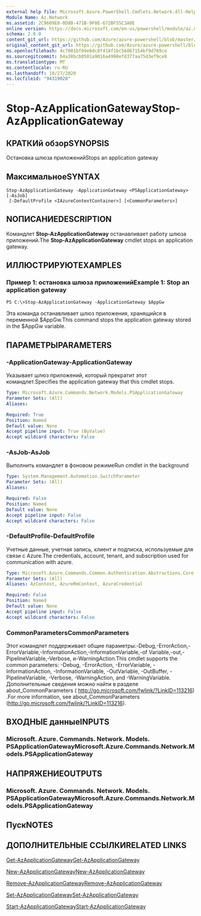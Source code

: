 ```yaml
---
external help file: Microsoft.Azure.PowerShell.Cmdlets.Network.dll-Help.xml
Module Name: Az.Network
ms.assetid: 2C9609E8-0D8B-471B-9F0E-672BF55C3A0E
online version: https://docs.microsoft.com/en-us/powershell/module/az.network/stop-azapplicationgateway
schema: 2.0.0
content_git_url: https://github.com/Azure/azure-powershell/blob/master/src/Network/Network/help/Stop-AzApplicationGateway.md
original_content_git_url: https://github.com/Azure/azure-powershell/blob/master/src/Network/Network/help/Stop-AzApplicationGateway.md
ms.openlocfilehash: 4c7001bf69e6dc8f418f1bc56867154bf9d769ce
ms.sourcegitcommit: b4a38bcb0501a9016a4998efd377aa75d3ef9ce8
ms.translationtype: MT
ms.contentlocale: ru-RU
ms.lasthandoff: 10/27/2020
ms.locfileid: "94319028"
---
```

# <span data-ttu-id="7c5b0-101">Stop-AzApplicationGateway</span><span class="sxs-lookup"><span data-stu-id="7c5b0-101">Stop-AzApplicationGateway</span></span>

## <span data-ttu-id="7c5b0-102">КРАТКИй обзор</span><span class="sxs-lookup"><span data-stu-id="7c5b0-102">SYNOPSIS</span></span>
<span data-ttu-id="7c5b0-103">Остановка шлюза приложений</span><span class="sxs-lookup"><span data-stu-id="7c5b0-103">Stops an application gateway</span></span>

## <span data-ttu-id="7c5b0-104">Максимальное</span><span class="sxs-lookup"><span data-stu-id="7c5b0-104">SYNTAX</span></span>

```
Stop-AzApplicationGateway -ApplicationGateway <PSApplicationGateway> [-AsJob]
 [-DefaultProfile <IAzureContextContainer>] [<CommonParameters>]
```

## <span data-ttu-id="7c5b0-105">NОПИСАНИЕ</span><span class="sxs-lookup"><span data-stu-id="7c5b0-105">DESCRIPTION</span></span>
<span data-ttu-id="7c5b0-106">Командлет **Stop-AzApplicationGateway** останавливает работу шлюза приложений.</span><span class="sxs-lookup"><span data-stu-id="7c5b0-106">The **Stop-AzApplicationGateway** cmdlet stops an application gateway.</span></span>

## <span data-ttu-id="7c5b0-107">ИЛЛЮСТРИРУЮТ</span><span class="sxs-lookup"><span data-stu-id="7c5b0-107">EXAMPLES</span></span>

### <span data-ttu-id="7c5b0-108">Пример 1: остановка шлюза приложений</span><span class="sxs-lookup"><span data-stu-id="7c5b0-108">Example 1: Stop an application gateway</span></span>
```
PS C:\>Stop-AzApplicationGateway -ApplicationGateway $AppGw
```

<span data-ttu-id="7c5b0-109">Эта команда останавливает шлюз приложения, хранящийся в переменной $AppGw.</span><span class="sxs-lookup"><span data-stu-id="7c5b0-109">This command stops the application gateway stored in the $AppGw variable.</span></span>

## <span data-ttu-id="7c5b0-110">ПАРАМЕТРЫ</span><span class="sxs-lookup"><span data-stu-id="7c5b0-110">PARAMETERS</span></span>

### <span data-ttu-id="7c5b0-111">-ApplicationGateway</span><span class="sxs-lookup"><span data-stu-id="7c5b0-111">-ApplicationGateway</span></span>
<span data-ttu-id="7c5b0-112">Указывает шлюз приложений, который прекратит этот командлет.</span><span class="sxs-lookup"><span data-stu-id="7c5b0-112">Specifies the application gateway that this cmdlet stops.</span></span>

```yaml
Type: Microsoft.Azure.Commands.Network.Models.PSApplicationGateway
Parameter Sets: (All)
Aliases:

Required: True
Position: Named
Default value: None
Accept pipeline input: True (ByValue)
Accept wildcard characters: False
```

### <span data-ttu-id="7c5b0-113">-AsJob</span><span class="sxs-lookup"><span data-stu-id="7c5b0-113">-AsJob</span></span>
<span data-ttu-id="7c5b0-114">Выполнить командлет в фоновом режиме</span><span class="sxs-lookup"><span data-stu-id="7c5b0-114">Run cmdlet in the background</span></span>

```yaml
Type: System.Management.Automation.SwitchParameter
Parameter Sets: (All)
Aliases:

Required: False
Position: Named
Default value: None
Accept pipeline input: False
Accept wildcard characters: False
```

### <span data-ttu-id="7c5b0-115">-DefaultProfile</span><span class="sxs-lookup"><span data-stu-id="7c5b0-115">-DefaultProfile</span></span>
<span data-ttu-id="7c5b0-116">Учетные данные, учетная запись, клиент и подписка, используемые для связи с Azure.</span><span class="sxs-lookup"><span data-stu-id="7c5b0-116">The credentials, account, tenant, and subscription used for communication with azure.</span></span>

```yaml
Type: Microsoft.Azure.Commands.Common.Authentication.Abstractions.Core.IAzureContextContainer
Parameter Sets: (All)
Aliases: AzContext, AzureRmContext, AzureCredential

Required: False
Position: Named
Default value: None
Accept pipeline input: False
Accept wildcard characters: False
```

### <span data-ttu-id="7c5b0-117">CommonParameters</span><span class="sxs-lookup"><span data-stu-id="7c5b0-117">CommonParameters</span></span>
<span data-ttu-id="7c5b0-118">Этот командлет поддерживает общие параметры:-Debug,-ErrorAction,-ErrorVariable,-InformationAction,-InformationVariable,-of Variable,-out,-PipelineVariable,-Verbose, и-WarningAction.</span><span class="sxs-lookup"><span data-stu-id="7c5b0-118">This cmdlet supports the common parameters: -Debug, -ErrorAction, -ErrorVariable, -InformationAction, -InformationVariable, -OutVariable, -OutBuffer, -PipelineVariable, -Verbose, -WarningAction, and -WarningVariable.</span></span> <span data-ttu-id="7c5b0-119">Дополнительные сведения можно найти в разделе about_CommonParameters ( http://go.microsoft.com/fwlink/?LinkID=113216) .</span><span class="sxs-lookup"><span data-stu-id="7c5b0-119">For more information, see about_CommonParameters (http://go.microsoft.com/fwlink/?LinkID=113216).</span></span>

## <span data-ttu-id="7c5b0-120">ВХОДНЫЕ данные</span><span class="sxs-lookup"><span data-stu-id="7c5b0-120">INPUTS</span></span>

### <span data-ttu-id="7c5b0-121">Microsoft. Azure. Commands. Network. Models. PSApplicationGateway</span><span class="sxs-lookup"><span data-stu-id="7c5b0-121">Microsoft.Azure.Commands.Network.Models.PSApplicationGateway</span></span>

## <span data-ttu-id="7c5b0-122">НАПРЯЖЕНИЕ</span><span class="sxs-lookup"><span data-stu-id="7c5b0-122">OUTPUTS</span></span>

### <span data-ttu-id="7c5b0-123">Microsoft. Azure. Commands. Network. Models. PSApplicationGateway</span><span class="sxs-lookup"><span data-stu-id="7c5b0-123">Microsoft.Azure.Commands.Network.Models.PSApplicationGateway</span></span>

## <span data-ttu-id="7c5b0-124">Пуск</span><span class="sxs-lookup"><span data-stu-id="7c5b0-124">NOTES</span></span>

## <span data-ttu-id="7c5b0-125">ДОПОЛНИТЕЛЬНЫЕ ССЫЛКИ</span><span class="sxs-lookup"><span data-stu-id="7c5b0-125">RELATED LINKS</span></span>

[<span data-ttu-id="7c5b0-126">Get-AzApplicationGateway</span><span class="sxs-lookup"><span data-stu-id="7c5b0-126">Get-AzApplicationGateway</span></span>](./Get-AzApplicationGateway.md)

[<span data-ttu-id="7c5b0-127">New-AzApplicationGateway</span><span class="sxs-lookup"><span data-stu-id="7c5b0-127">New-AzApplicationGateway</span></span>](./New-AzApplicationGateway.md)

[<span data-ttu-id="7c5b0-128">Remove-AzApplicationGateway</span><span class="sxs-lookup"><span data-stu-id="7c5b0-128">Remove-AzApplicationGateway</span></span>](./Remove-AzApplicationGateway.md)

[<span data-ttu-id="7c5b0-129">Set-AzApplicationGateway</span><span class="sxs-lookup"><span data-stu-id="7c5b0-129">Set-AzApplicationGateway</span></span>](./Set-AzApplicationGateway.md)

[<span data-ttu-id="7c5b0-130">Start-AzApplicationGateway</span><span class="sxs-lookup"><span data-stu-id="7c5b0-130">Start-AzApplicationGateway</span></span>](./Start-AzApplicationGateway.md)


